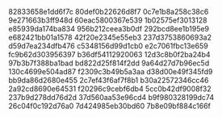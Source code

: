 82833658e1dd6f7c
80def0b22626d8f7
0c7e1b8a258c38c6
9e271663b3ff948d
60eac5800367e539
1b02575ef3013128
e85939da174ba834
956b212ceea3b0df
292bcd8ee1b195e9
e682421bb01a1578
42f20e2345e55eb3
237d3753860693a2
d59d7ea234dfb476
c5348156d99d1cb0
e2c7061fbc13e659
fc9b62d303956397
b36df54112920063
12d3c8b0f2ba24b4
97b3b7f388ba1bad
bd822d25f814f2dd
9a64d27d7b96ec5d
130c4699e504ad87
f2309c3b49b5a3aa
d38d00e49f345fd9
bb9da86d2680e455
2c7ef43f6af7f8b1
b30a22572346cc46
2a92cd8690e64531
f20296c9cebf6db4
5cc0b42df9008f32
237b9d278dd76d2d
37d560aa53e96cd4
b9f980328199dc74
26c04f0c192d76a0
7d424985eb30bd60
7b8e09bf884c166f
